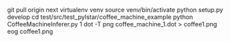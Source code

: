 git pull origin next
virtualenv venv
source venv/bin/activate
python setup.py develop
cd test/src/test_pylstar/coffee_machine_example
python CoffeeMachineInferer.py 1
dot -T png coffee_machine_1.dot > coffee1.png
eog coffee1.png